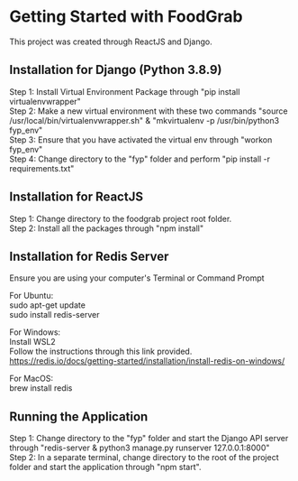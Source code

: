 # Getting Started with FoodGrab

This project was created through ReactJS and Django.

## Installation for Django (Python 3.8.9)

Step 1: Install Virtual Environment Package through "pip install virtualenvwrapper"<br/>
Step 2: Make a new virtual environment with these two commands "source /usr/local/bin/virtualenvwrapper.sh" & "mkvirtualenv -p /usr/bin/python3 fyp_env"<br/> 
Step 3: Ensure that you have activated the virtual env through "workon fyp_env"<br/>
Step 4: Change directory to the "fyp" folder and perform "pip install -r requirements.txt"<br/>

## Installation for ReactJS

Step 1: Change directory to the foodgrab project root folder.<br/>
Step 2: Install all the packages through "npm install"

## Installation for Redis Server
Ensure you are using your computer's Terminal or Command Prompt

For Ubuntu:<br/>
sudo apt-get update<br/>
sudo install redis-server

For Windows:<br/>
Install WSL2<br/>
Follow the instructions through this link provided.<br/>
https://redis.io/docs/getting-started/installation/install-redis-on-windows/

For MacOS:<br/>
brew install redis

## Running the Application

Step 1: Change directory to the "fyp" folder and start the Django API server through "redis-server & python3 manage.py runserver 127.0.0.1:8000"<br/>
Step 2: In a separate terminal, change directory to the root of the project folder and start the application through "npm start".<br/>
